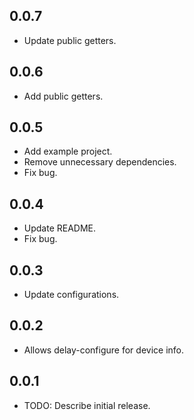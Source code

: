 ## 0.0.7

* Update public getters.

## 0.0.6

* Add public getters.

## 0.0.5

* Add example project.
* Remove unnecessary dependencies.
* Fix bug.

## 0.0.4

* Update README.
* Fix bug.

## 0.0.3

* Update configurations.

## 0.0.2

* Allows delay-configure for device info.

## 0.0.1

* TODO: Describe initial release.

